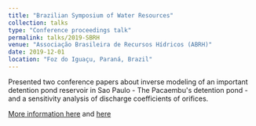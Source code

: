 ```yaml
---
title: "Brazilian Symposium of Water Resources"
collection: talks
type: "Conference proceedings talk"
permalink: talks/2019-SBRH
venue: "Associação Brasileira de Recursos Hídricos (ABRH)"
date: 2019-12-01
location: "Foz do Iguaçu, Paraná, Brazil"
---
```

Presented two conference papers about inverse modeling of an important detention pond reservoir in Sao Paulo - The Pacaembu's detention pond - and a sensitivity analysis of discharge coefficients of orifices.

[More information here](https://anais.abrhidro.org.br/job.php?Job=6482) and [here](https://anais.abrhidro.org.br/job.php?Job=6061)
